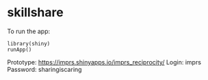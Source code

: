 # skillshare

To run the app:

```
library(shiny)
runApp()
```

Prototype: https://imprs.shinyapps.io/imprs_reciprocity/
Login: imprs
Password: sharingiscaring
